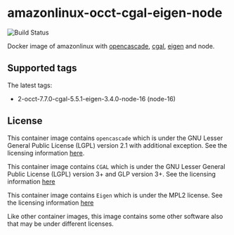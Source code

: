 # amazonlinux-occt-cgal-eigen-node

![Build Status](https://github.com/Michsior14/amazonlinux-occt-cgal-eigen-node/actions/workflows/build-and-publish.yml/badge.svg)

Docker image of amazonlinux with [opencascade](https://git.dev.opencascade.org/gitweb/?p=occt.git), [cgal](https://github.com/CGAL/cgal), [eigen](https://eigen.tuxfamily.org/index.php?title=Main_Page)  and node.

## Supported tags

The latest tags:

- 2-occt-7.7.0-cgal-5.5.1-eigen-3.4.0-node-16 (node-16)

## License

This container image contains `opencascade` which is under the GNU Lesser General
Public License (LGPL) version 2.1 with additional exception. See the licensing
information [here](https://www.opencascade.com/content/licensing).

This container image contains `CGAL` which is under the GNU Lesser General
Public License (LGPL) version 3+ and GLP version 3+. See the licensing
information [here](https://www.cgal.org/license.html)

This container image contains `Eigen` which is under the MPL2 license. See the licensing
information [here](https://www.mozilla.org/en-US/MPL/2.0/FAQ/)

Like other container images, this image contains some other software also that may
be under different licenses.
